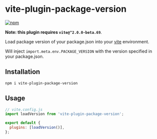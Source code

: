 # vite-plugin-package-version

[![npm](https://img.shields.io/npm/v/vite-plugin-package-version.svg)](https://www.npmjs.com/package/vite-plugin-package-version)

**Note: this plugin requires `vite@^2.0.0-beta.69`**.

Load package version of your package.json into your [vite](https://github.com/vitejs/vite) environment.

Will inject `import.meta.env.PACKAGE_VERSION` with the version specified in your package.json.

## Installation

```
npm i vite-plugin-package-version
```

## Usage

```js
// vite.config.js
import loadVersion from 'vite-plugin-package-version';

export default {
  plugins: [loadVersion()],
};
```
